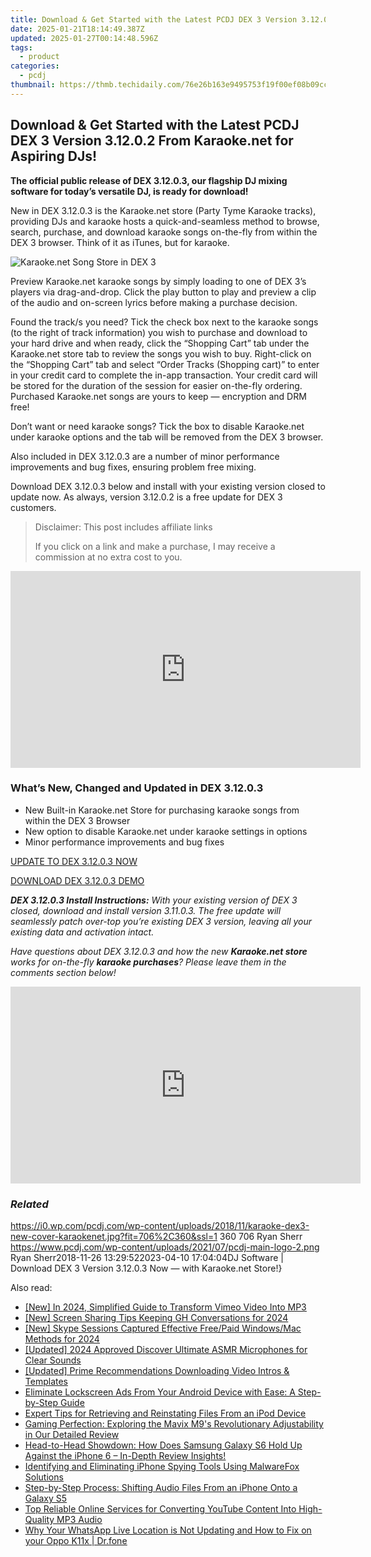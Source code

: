 ```yaml
---
title: Download & Get Started with the Latest PCDJ DEX 3 Version 3.12.0.2 From Karaoke.net for Aspiring DJs!
date: 2025-01-21T18:14:49.387Z
updated: 2025-01-27T00:14:48.596Z
tags:
  - product
categories:
  - pcdj
thumbnail: https://thmb.techidaily.com/76e26b163e9495753f19f00ef08b09cc2666b4e5eaf0daac99a2adb1ba5e0f35.jpg
---
```


## Download & Get Started with the Latest PCDJ DEX 3 Version 3.12.0.2 From Karaoke.net for Aspiring DJs!

**The official public release of DEX 3.12.0.3, our flagship DJ mixing software for today’s versatile DJ, is ready for download!**

New in DEX 3.12.0.3 is the Karaoke.net store (Party Tyme Karaoke tracks), providing DJs and karaoke hosts a quick-and-seamless method to browse, search, purchase, and download karaoke songs on-the-fly from within the DEX 3 browser. Think of it as iTunes, but for karaoke.

![Karaoke.net Song Store in DEX 3](https://i0.wp.com/pcdj.com/wp-content/uploads/2018/11/new-song-store-1.jpg?fit=300%2C300&ssl=1 "Karaoke.net Song Store in DEX 3")

Preview Karaoke.net karaoke songs by simply loading to one of DEX 3’s players via drag-and-drop. Click the play button to play and preview a clip of the audio and on-screen lyrics before making a purchase decision.

Found the track/s you need? Tick the check box next to the karaoke songs (to the right of track information) you wish to purchase and download to your hard drive and when ready, click the “Shopping Cart” tab under the Karaoke.net store tab to review the songs you wish to buy. Right-click on the “Shopping Cart” tab and select “Order Tracks (Shopping cart)” to enter in your credit card to complete the in-app transaction. Your credit card will be stored for the duration of the session for easier on-the-fly ordering. Purchased Karaoke.net songs are yours to keep — encryption and DRM free!

Don’t want or need karaoke songs? Tick the box to disable Karaoke.net under karaoke options and the tab will be removed from the DEX 3 browser.

Also included in DEX 3.12.0.3 are a number of minor performance improvements and bug fixes, ensuring problem free mixing.

Download DEX 3.12.0.3 below and install with your existing version closed to update now. As always, version 3.12.0.2 is a free update for DEX 3 customers.

>  Disclaimer: This post includes affiliate links
>
>  If you click on a link and make a purchase, I may receive a commission at no extra cost to you.
>

<!-- affiliate ads begin -->
<iframe width="560" height="315" src="https://www.youtube.com/embed/FATJWpNYmio?si=72ugPTb3vJXz6cAM" title="YouTube video player" frameborder="0" allow="accelerometer; autoplay; clipboard-write; encrypted-media; gyroscope; picture-in-picture; web-share" referrerpolicy="strict-origin-when-cross-origin" allowfullscreen></iframe>
<!-- affiliate ads end -->

### What’s New, Changed and Updated in DEX 3.12.0.3

* New Built-in Karaoke.net Store for purchasing karaoke songs from within the DEX 3 Browser
* New option to disable Karaoke.net under karaoke settings in options
* Minor performance improvements and bug fixes

[UPDATE TO DEX 3.12.0.3 NOW](https://tools.techidaily.com/pcdj/products/)

[DOWNLOAD DEX 3.12.0.3 DEMO](https://tools.techidaily.com/pcdj/products/)

_**DEX 3.12.0.3 Install Instructions:** With your existing version of DEX 3 closed, download and install version 3.11.0.3\. The free update will seamlessly patch over-top you’re existing DEX 3 version, leaving all your existing data and activation intact._ 

_Have questions about DEX 3.12.0.3 and how the new **Karaoke.net store** works for on-the-fly **karaoke purchases**? Please leave them in the comments section below!_

<!-- affiliate ads begin -->
<iframe width="560" height="315" src="https://www.youtube.com/embed/2Iv3DjT2Fyw?si=pR_z8ZDDVGF2MvKJ" title="YouTube video player" frameborder="0" allow="accelerometer; autoplay; clipboard-write; encrypted-media; gyroscope; picture-in-picture; web-share" referrerpolicy="strict-origin-when-cross-origin" allowfullscreen></iframe>
<!-- affiliate ads end -->

### _Related_

https://i0.wp.com/pcdj.com/wp-content/uploads/2018/11/karaoke-dex3-new-cover-karaokenet.jpg?fit=706%2C360&ssl=1 360 706 Ryan Sherr https://www.pcdj.com/wp-content/uploads/2021/07/pcdj-main-logo-2.png Ryan Sherr2018-11-26 13:29:522023-04-10 17:04:04DJ Software | Download DEX 3 Version 3.12.0.3 Now — with Karaoke.net Store!}

<ins class="adsbygoogle"
     style="display:block"
     data-ad-format="autorelaxed"
     data-ad-client="ca-pub-7571918770474297"
     data-ad-slot="1223367746"></ins>

<ins class="adsbygoogle"
     style="display:block"
     data-ad-client="ca-pub-7571918770474297"
     data-ad-slot="8358498916"
     data-ad-format="auto"
     data-full-width-responsive="true"></ins>

<span class="atpl-alsoreadstyle">Also read:</span>
<div><ul>
<li><a href="https://vimeo-videos.techidaily.com/new-in-2024-simplified-guide-to-transform-vimeo-video-into-mp3/"><u>[New] In 2024, Simplified Guide to Transform Vimeo Video Into MP3</u></a></li>
<li><a href="https://on-screen-recording.techidaily.com/new-screen-sharing-tips-keeping-gh-conversations-for-2024/"><u>[New] Screen Sharing Tips Keeping GH Conversations for 2024</u></a></li>
<li><a href="https://screen-sharing-recording.techidaily.com/new-skype-sessions-captured-effective-freepaid-windowsmac-methods-for-2024/"><u>[New] Skype Sessions Captured Effective Free/Paid Windows/Mac Methods for 2024</u></a></li>
<li><a href="https://facebook-video-share.techidaily.com/updated-2024-approved-discover-ultimate-asmr-microphones-for-clear-sounds/"><u>[Updated] 2024 Approved Discover Ultimate ASMR Microphones for Clear Sounds</u></a></li>
<li><a href="https://youtube-web.techidaily.com/ed-prime-recommendations-downloading-video-intros-and-templates/"><u>[Updated] Prime Recommendations Downloading Video Intros & Templates</u></a></li>
<li><a href="https://win-hot.techidaily.com/eliminate-lockscreen-ads-from-your-android-device-with-ease-a-step-by-step-guide/"><u>Eliminate Lockscreen Ads From Your Android Device with Ease: A Step-by-Step Guide</u></a></li>
<li><a href="https://win-hot.techidaily.com/expert-tips-for-retrieving-and-reinstating-files-from-an-ipod-device/"><u>Expert Tips for Retrieving and Reinstating Files From an iPod Device</u></a></li>
<li><a href="https://hardware-tips.techidaily.com/gaming-perfection-exploring-the-mavix-m9s-revolutionary-adjustability-in-our-detailed-review/"><u>Gaming Perfection: Exploring the Mavix M9's Revolutionary Adjustability in Our Detailed Review</u></a></li>
<li><a href="https://win-hot.techidaily.com/head-to-head-showdown-how-does-samsung-galaxy-s6-hold-up-against-the-iphone-6-in-depth-review-insights/"><u>Head-to-Head Showdown: How Does Samsung Galaxy S6 Hold Up Against the iPhone 6 – In-Depth Review Insights!</u></a></li>
<li><a href="https://win-hot.techidaily.com/identifying-and-eliminating-iphone-spying-tools-using-malwarefox-solutions/"><u>Identifying and Eliminating iPhone Spying Tools Using MalwareFox Solutions</u></a></li>
<li><a href="https://win-hot.techidaily.com/step-by-step-process-shifting-audio-files-from-an-iphone-onto-a-galaxy-s5/"><u>Step-by-Step Process: Shifting Audio Files From an iPhone Onto a Galaxy S5</u></a></li>
<li><a href="https://win-hot.techidaily.com/top-reliable-online-services-for-converting-youtube-content-into-high-quality-mp3-audio/"><u>Top Reliable Online Services for Converting YouTube Content Into High-Quality MP3 Audio</u></a></li>
<li><a href="https://location-social.techidaily.com/why-your-whatsapp-live-location-is-not-updating-and-how-to-fix-on-your-oppo-k11x-drfone-by-drfone-virtual-android/"><u>Why Your WhatsApp Live Location is Not Updating and How to Fix on your Oppo K11x | Dr.fone</u></a></li>
</ul></div>

